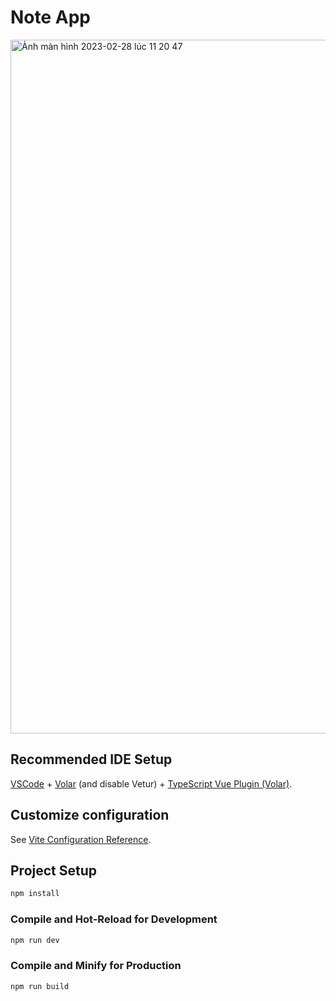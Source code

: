 # Note App

<img width="1110" alt="Ảnh màn hình 2023-02-28 lúc 11 20 47" src="https://user-images.githubusercontent.com/84088181/221752868-e05d6cff-acdf-48a5-be16-586510614542.png">

## Recommended IDE Setup

[VSCode](https://code.visualstudio.com/) + [Volar](https://marketplace.visualstudio.com/items?itemName=Vue.volar) (and disable Vetur) + [TypeScript Vue Plugin (Volar)](https://marketplace.visualstudio.com/items?itemName=Vue.vscode-typescript-vue-plugin).

## Customize configuration

See [Vite Configuration Reference](https://vitejs.dev/config/).

## Project Setup

```sh
npm install
```

### Compile and Hot-Reload for Development

```sh
npm run dev
```

### Compile and Minify for Production

```sh
npm run build
```
